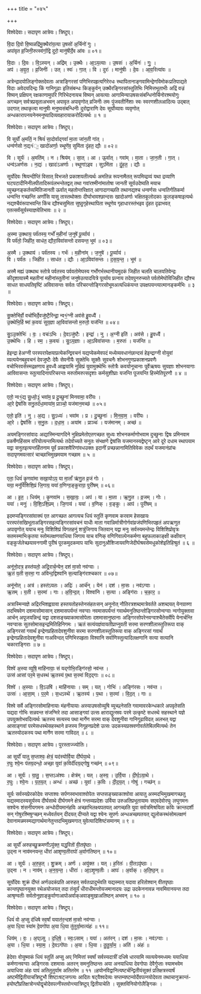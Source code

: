 +++
title = "०४५"

+++


विश्वेदेवाः। सदापृण आत्रेयः। त्रिष्टुप्।

वि॒दा दि॒वो वि॒ष्यन्नद्रि॑मु॒क्थैरा॑य॒त्या उ॒षसो॑ अ॒र्चिनो॑ गुः ।  
अपा॑वृत व्र॒जिनी॒रुत्स्व॑र्गा॒द्वि दुरो॒ मानु॑षीर्दे॒व आ॑वः ॥ ०१॥

वि॒दाः । दि॒वः । वि॒ऽस्यन् । अद्रि॑म् । उ॒क्थैः । आ॒ऽय॒त्याः । उ॒षसः॑ । अ॒र्चिनः॑ । गुः॒ ।  
अप॑ । अ॒वृ॒त॒ । व्र॒जिनीः॑ । उत् । स्वः॑ । गा॒त् । वि । दुरः॑ । मानु॑षीः । दे॒वः । आ॒व॒रित्या॑वः ॥

अत्रेन्द्रादयोलिङ्गोक्तदेवताः अत्राङ्गिरसां पणिभिरपहृत्यगिरेरधः स्थापितानाङ्गवामिन्द्रेणविमोकःप्रतिपाद्यते विदाः अवेदयदिन्द्रः किं गानिगूढाः इतिसंबन्धः किङ्कुर्वन् उक्थैरङ्गिरसांस्तुतिभिः निमित्तभूताभीः अद्रिं वज्रं विष्यन् प्रक्षिपन् रक्षकाणामुपरि गिरिभेदनायच विष्यन् आयत्याः आगामिन्याउषसःसंबन्धिनोर्चिनोरश्मयोगुः अगच्छन् सर्वत्रप्रसृताअभवन् अपावृत अपावृणोत् व्रजिनीः तमः पुंजवतीर्निशाः स्वः स्वरणशीलआदित्यः उद्बात् उदगात् तथाकृत्वा मानुषीः मनुष्यसंबन्धिनीः दुरोद्वाराणि देवः सूर्योव्यावः व्यवृणोत् अन्धकारापनयनेनमनुष्यादिव्यवहारायाकरोदित्यर्थः ॥ १ ॥

विश्वेदेवाः। सदापृण आत्रेयः। त्रिष्टुप्।

वि सूर्यो॑ अ॒मतिं॒ न श्रियं॑ सा॒दोर्वाद्गवां॑ मा॒ता जा॑न॒ती गा॑त् ।  
धन्व॑र्णसो न॒द्य१॑ः॒ खादो॑अर्णाः॒ स्थूणे॑व॒ सुमि॑ता दृंहत॒ द्यौः ॥ ०२॥

वि । सूर्यः॑ । अ॒मति॑म् । न । श्रिय॑म् । सा॒त् । आ । ऊ॒र्वात् । गवा॑म् । मा॒ता । जा॒न॒ती । गा॒त् ।  
धन्व॑ऽअर्णसः । न॒द्यः॑ । खादः॑ऽअर्णाः । स्थूणा॑ऽइव । सुऽमि॑ता । दृं॒ह॒त॒ । द्यौः ॥

सूर्योदेवः श्रियन्दीप्तिं विसात् विभजते प्रकाशयतीत्यर्थः अमतिन्न रूपनामैतत् रूपमिव्द्रव्यं यथा द्रव्याणि घटपटादीनिनीलपीतादिरूपंलभन्तेतद्वत् तथा गवांरश्मीनांमातोषा जानती सूर्यउदेष्यति मयाच व्युच्छनङ्कर्तव्यमितिजानती ऊर्वात् महतोन्तरिक्षात् आगादागच्छति तथानद्यश्च धन्वर्णसः धन्वतिर्गतिकर्मा धन्वन्ति गच्छन्ति अर्णांसि यासु तास्तथोक्ताः दीर्घाभावश्छान्दसः खादोअर्णाः भक्षितकूलोदकाः कूलङ्कषाइत्यर्थः नद्यश्चैवंरूपाभवन्ति किंच द्यौश्चसुमिता सुष्ठुगृहेस्थापिता स्थूणेव गृहाधारस्तंभइव दृंहत दृढाभवत् एतत्सर्वंसूर्यस्याज्ञयेतिभावः ॥ २ ॥

विश्वेदेवाः। सदापृण आत्रेयः। त्रिष्टुप्।

अ॒स्मा उ॒क्थाय॒ पर्व॑तस्य॒ गर्भो॑ म॒हीनां॑ ज॒नुषे॑ पू॒र्व्याय॑ ।  
वि पर्व॑तो॒ जिही॑त॒ साध॑त॒ द्यौरा॒विवा॑सन्तो दसयन्त॒ भूम॑ ॥ ०३॥

अ॒स्मै । उ॒क्थाय॑ । पर्व॑तस्य । गर्भः॑ । म॒हीना॑म् । ज॒नुषे॑ । पू॒र्व्याय॑ ।  
वि । पर्व॑तः । जिही॑त । साध॑त । द्यौः । आ॒ऽविवा॑सन्तः । द॒स॒य॒न्त॒ । भूम॑ ॥

अस्मै मह्यं उक्थाथ स्तोत्रे पर्वतस्य पर्ववतोमेघस्य गर्भोगर्भस्थानीयमुदकं जिहीत चलति चालयतिवेन्द्रः कीदृशायास्मै महतीनां महीनांस्तुतीनां जनुषेउत्पादयित्रे पूर्व्याय प्रत्नाय तदेवपुनरुच्यते पर्वतोमेघोविजिहीत द्यौश्च साधत साधयतिवृष्टिं अविवासन्तः सर्वतः परिचरन्तोङ्गिरसोभूमअत्यधिकंयन्त उपक्षपयन्त्यात्मानङ्कर्मभिः ॥ ३ ॥

विश्वेदेवाः। सदापृण आत्रेयः। त्रिष्टुप्।

सू॒क्तेभि॑र्वो॒ वचो॑भिर्दे॒वजु॑ष्टै॒रिन्द्रा॒ न्व१॒॑ग्नी अव॑से हु॒वध्यै॑ ।  
उ॒क्थेभि॒र्हि ष्मा॑ क॒वयः॑ सुय॒ज्ञा आ॒विवा॑सन्तो म॒रुतो॒ यज॑न्ति ॥ ०४॥

सु॒ऽउ॒क्तेभिः॑ । वः॒ । वचः॑ऽभिः । दे॒वऽजु॑ष्टैः । इन्द्रा॑ । नु । अ॒ग्नी इति॑ । अव॑से । हु॒वध्यै॑ ।  
उ॒क्थेभिः । हि । स्म॒ । क॒वयः॑ । सु॒ऽय॒ज्ञाः । आ॒ऽविवा॑सन्तः । म॒रुतः॑ । यज॑न्ति ॥

हेइन्द्रा हेअग्नी परस्परापेक्षयाप्रत्येकन्द्विवचनं यद्यप्येकमेवपदं मध्येव्यवधानंछान्दसं हेइन्द्राग्नी वोयुवां व्यत्ययेनबहुवचनं देवजुष्टैः देवैः सेवनीयैः सूक्तेभिः सूक्तैः सुवचनैः शोभनगुणप्रकाशनप्रवणैः वचोभिरवसेस्मद्रक्षणाय हुवध्यै आह्वयामि नुक्षिप्रं युवामुक्थेभिः स्तोत्रैः कवयोनूचानाः पूर्वेऋषयः सुयज्ञाः शोभनयागाः आविवासन्तः स्तुत्यादिनापरिचरन्तः मरुतोमरुत्सदृशाः कर्मसुशीघ्राः यजन्ति पूजयन्ति हिस्मेतिपूरणौ ॥ ४ ॥

विश्वेदेवाः। सदापृण आत्रेयः। त्रिष्टुप्।

एतो॒ न्व१॒॑द्य सु॒ध्यो॒३॒॑ भवा॑म॒ प्र दु॒च्छुना॑ मिनवामा॒ वरी॑यः ।  
आ॒रे द्वेषां॑सि सनु॒तर्द॑धा॒माया॑म॒ प्राञ्चो॒ यज॑मान॒मच्छ॑ ॥ ०५॥

एतो॒ इति॑ । नु । अ॒द्य । सु॒ऽध्यः॑ । भवा॑म । प्र । दु॒च्छुनाः॑ । मि॒न॒वा॒म॒ । वरी॑यः ।  
आ॒रे । द्वेषां॑सि । स॒नु॒तः । द॒धा॒म॒ । अया॑म । प्राञ्चः॑ । यज॑मानम् । अच्छ॑ ॥

अयमङ्गिरसांवादः अद्यास्मिन्यागदिने नुक्षिप्रमेतोएतगच्छत सुध्यः शोभनकर्माणोभवाम दुच्छुनाः द्विषः प्रमिनवाम प्रकर्षेणहिंसाम वरियोत्यन्तमित्यर्थः तदेवोच्यते सनुतः संभक्षणे द्वेषांसि यजमानस्यद्वेष्टृन् आरे दूरे दधाम स्थापयाम यद्वा सनुतइत्यन्तर्हितनाम पूर्वं प्रकाशवैरिणांवधउक्तः इदानीं प्रच्छन्नानामितिविवेकः तदर्थं यजमानंप्रांचः सदापृणमवत्सारं चाच्छाभिमुखमयाम गच्छाम ॥ ५ ॥

विश्वेदेवाः। सदापृण आत्रेयः। त्रिष्टुप्।

एता॒ धियं॑ कृ॒णवा॑मा सखा॒योऽप॒ या मा॒ताँ ऋ॑णु॒त व्र॒जं गोः ।  
यया॒ मनु॑र्विशिशि॒प्रं जि॒गाय॒ यया॑ व॒णिग्व॒ङ्कुरापा॒ पुरी॑षम् ॥ ०६॥

आ । इ॒त॒ । धिय॑म् । कृ॒णवा॑म । स॒खा॒यः॒ । अप॑ । या । मा॒ता । ऋ॒णु॒त । व्र॒जम् । गोः ।  
यया॑ । मनुः॑ । वि॒शि॒ऽशि॒प्रम् । जि॒गाय॑ । यया॑ । व॒णिक् । व॒ङ्कुः । आप॑ । पुरी॑षम् ॥

इदमप्यङ्गिरसांवाक्यं एत आगच्छत आगत्यच धियं स्तुतिं कृणवाम करवाम हेसखायः परस्परंसखिभूताअङ्गिरसइत्यङ्गिरसांवचनं याधीः माता गवान्निर्मात्रीगोर्गवांव्रजंपणिभिरपहृतं अपऋणुत अपावृणोत् ययाच मनुः विशिशिप्रं विगतहनुं शत्रुंजिगाय जितवान् यद्वा मनुः सर्वस्यमन्तेन्द्रः विशिशिप्रोवृत्रः सतमस्माभिःकृतया स्तोमलक्षणयाधिया जिगाय याच वणिक् वणिगिवाल्पेनकर्मणा बहुफलाकाङ्क्षी कक्षीवान् वङ्कुर्जलेच्छयावनगामी पुरीषं पूरकमुदकमाप याभिः सुदानुऔशिजायवणिजेदीर्घश्रवसेमधुकोशेइतिहिश्रुतं ॥ ६ ॥

विश्वेदेवाः। सदापृण आत्रेयः। त्रिष्टुप्।

अनू॑नो॒दत्र॒ हस्त॑यतो॒ अद्रि॒रार्च॒न्येन॒ दश॑ मा॒सो नव॑ग्वाः ।  
ऋ॒तं य॒ती स॒रमा॒ गा अ॑विन्द॒द्विश्वा॑नि स॒त्याङ्गि॑राश्चकार ॥ ०७॥

अनू॑नोत् । अत्र॑ । हस्त॑ऽयतः । अद्रिः॑ । आर्च॑न् । येन॑ । दश॑ । मा॒सः । नव॑ऽग्वाः ।  
ऋ॒तम् । य॒ती । स॒रमा॑ । गाः । अ॒वि॒न्द॒त् । विश्वा॑नि । स॒त्या । अङ्गि॑राः । च॒का॒र॒ ॥

अत्रास्मिन्यज्ञे अद्रिरभिशह्वग्रावा हस्तयतोहस्तेनसंहतःसन् अनूनोत् नौतिरत्रशब्दमात्रेवर्तते अशब्दयत् येनग्राव्णा तदभिषवेण दशमासोमासान् दशमासपर्यन्तं नवग्वाः नवमासपर्यन्तं गवार्थमनुतिष्ठन्तोङ्गिरसोन्वग्वाः न्वगोयुक्तावा आर्चन् अपूजयन्निन्द्रं यद्वा दशसङ्ख्याकामासोपेताः दशमासानुष्ठानाः अङ्गिरसोपरेनवग्वाश्चैतेसर्वेपि येनार्चन्ति नवग्वासः सुतसोमासइन्द्रमितिहिनिगमः । ऋतं सत्यंयज्ञंवायतीप्राप्नुवती सरमा सरणशीलास्तुतिरूपा वाक् अङ्गिरसां गवार्थं इन्द्रेणप्रहितादेवशुनीवा सरमा सरणशीलास्तुतिरूपा वाक् अङ्गिरसां गवार्थं इन्द्रेणप्रहितादेवशुनीवा गाअविन्दत् पणिभिरपहृताः विश्वानि सर्वाणिस्तुत्यादिलक्षणानि सत्या सत्यानि चकाराङ्गिराः ॥ ७ ॥

विश्वेदेवाः। सदापृण आत्रेयः। त्रिष्टुप्।

विश्वे॑ अ॒स्या व्युषि॒ माहि॑नायाः॒ सं यद्गोभि॒रङ्गि॑रसो॒ नव॑न्त ।  
उत्स॑ आसां पर॒मे स॒धस्थ॑ ऋ॒तस्य॑ प॒था स॒रमा॑ विद॒द्गाः ॥ ०८॥

विश्वे॑ । अ॒स्याः । वि॒ऽउषि॑ । माहि॑नायाः । सम् । यत् । गोभिः॑ । अङ्गि॑रसः । नव॑न्त ।  
उत्सः॑ । आ॒सा॒म् । प॒र॒मे । स॒धऽस्थे॑ । ऋ॒तस्य॑ । प॒था । स॒रमा॑ । वि॒द॒त् । गाः ॥

विश्वे सर्वे अङ्गिरसोमाहिनायाः मंहनीयायाः अस्याउषसोव्युषि व्युच्छ्नेसति गवामावरकेन्धकारे अपवृतेसति यद्यदा गोभिः सन्नवन्त संजग्मिरे तदा आसाङ्गवां उत्सः क्षाराद्युत्स्रवः परमे उत्कृष्टे सधस्थे सहस्थाने यज्ञे उपयुक्तोभवदित्यर्थः ऋतस्य सत्यस्य पथा मार्गेण सरमा वाक् देवशुनीवा गानिगूढाविदत् अलभत् यद्वा आसाङ्गवां परमेसधस्थेसहस्थाने व्रजस्य निगूहनप्रदेशे उत्सः उदकस्यप्रस्रवणोवर्ततेबिलमित्यर्थः तेन ऋतस्योदकस्य पथा मार्गेण सरमा गाविदत् ॥ ८ ॥

विश्वेदेवाः। सदापृण आत्रेयः। पुरस्ताज्ज्योतिः।

आ सूर्यो॑ यातु स॒प्ताश्वः॒ क्षेत्रं॒ यद॑स्योर्वि॒या दी॑र्घया॒थे ।  
र॒घुः श्ये॒नः प॑तय॒दन्धो॒ अच्छा॒ युवा॑ क॒विर्दी॑दय॒द्गोषु॒ गच्छ॑न् ॥ ०९॥

आ । सूर्यः॑ । या॒तु॒ । स॒प्तऽअ॑श्वः । क्षेत्र॑म् । यत् । अ॒स्य॒ । उ॒र्वि॒या । दी॒र्घ॒ऽया॒थे ।  
र॒घुः । श्ये॒नः । प॒त॒य॒त् । अन्धः॑ । अच्छ॑ । युवा॑ । क॒विः । दी॒द॒य॒त् । गोषु॑ । गच्छ॑न् ॥

सूर्यः सर्वस्यप्रेरकोदेवः सप्ताश्वः सर्पणस्वभावाश्वोपेतः सप्तसङ्ख्याकाश्वोवा आयातु अस्मदभिमुखमागच्छतु यद्यस्मादस्यसूर्यस्य दीर्घसाथे दीर्घगमने क्षेत्रं गन्तव्यप्रदेशः उर्विया उरुअतिप्रभूतायामः सएवदेवोरघुः लघुगमनः सश्येनः शंसनीयगमनः अन्धोदीयमानंहविः अच्छाभिलक्ष्यपतयत् आगच्छति युवा सर्वत्रमिश्रयिता कविः क्रान्तदर्शी सन् गोषुरश्मिषुग्च्छन् मध्येवर्तयन् दीदयत् दीप्यते यद्वा श्येनः सुपर्णः अन्धअच्छपतयत् द्युलोकस्थंसोमलक्षणं देवानामन्नमस्मद्यागार्थमानेतुन्तदभिमुखमगात् युवेत्यादिशिष्टंसमानम् ॥ ९ ॥

विश्वेदेवाः। सदापृण आत्रेयः। त्रिष्टुप्।

आ सूर्यो॑ अरुहच्छु॒क्रमर्णोऽयु॑क्त॒ यद्ध॒रितो॑ वी॒तपृ॑ष्ठाः ।  
उ॒द्ना न नाव॑मनयन्त॒ धीरा॑ आशृण्व॒तीरापो॑ अ॒र्वाग॑तिष्ठन् ॥ १०॥

आ । सूर्यः॑ । अ॒रु॒ह॒त् । शु॒क्रम् । अर्णः॑ । अयु॑क्त । यत् । ह॒रितः॑ । वी॒तऽपृ॑ष्ठाः ।  
उ॒द्ना । न । नाव॑म् । अ॒न॒य॒न्त॒ । धीराः॑ । आ॒ऽशृ॒ण्व॒तीः । आपः॑ । अ॒र्वाक् । अ॒ति॒ष्ठ॒न् ॥

सूर्योदेवः शुक्रं दीप्तं अर्णउदकंप्रति आरुहत् सर्वतःप्रादुर्भवति यद्यस्मात् यदावा हरितोश्वान् वीतपृष्ठाः कान्तपृष्ठानयुक्त रथेअयोजयत् तदा तंसूर्यं धीराधीमन्तोयजमानादयः उद्रा उदकेननावन्न नावमिवानयन्त तदा आश्रृण्वतीः सर्वतोनुज्ञाङ्कुर्वाणाआपोअर्वाक्अवाङ्मुखाअतिष्ठन् अभवन् ॥ १० ॥

विश्वेदेवाः। सदापृण आत्रेयः। त्रिष्टुप्।

धियं॑ वो अ॒प्सु द॑धिषे स्व॒र्षां ययात॑र॒न्दश॑ मा॒सो नव॑ग्वाः ।  
अ॒या धि॒या स्या॑म दे॒वगो॑पा अ॒या धि॒या तु॑तुर्या॒मात्यंहः॑ ॥ ११॥

धिय॑म् । वः॒ । अ॒प्ऽसु । द॒धि॒षे॒ । स्वः॒ऽसाम् । यया॑ । अत॑रन् । दश॑ । मा॒सः । नव॑ऽग्वाः ।  
अ॒या । धि॒या । स्या॒म॒ । दे॒वऽगो॑पाः । अ॒या । धि॒या । तु॒तु॒र्या॒म॒ । अति॑ । अंहः॑ ॥

हेदेवाः वोयुष्माकं धियं स्तुतिं अप्सु अप् निमित्तां स्वर्षां सर्वस्यदात्रीं दधिषे धारयामि व्यत्ययेनमध्यमः ययाधिया कर्मणानवग्वाः अङ्गिरसः दशमासः अतरन् समनुतिष्ठन्तः अया अनयाधिया देवगोपाः देवैर्गुप्ताः स्यामभवेम अयाधिया अंहः पापं अतितुतुर्याम अतितरेम ॥ ११ ॥हयोनविद्वानित्यष्टर्चन्द्वितीयंसूक्तं प्रतिक्षत्रस्यार्षं अष्टमीद्वितीयाचत्रिष्टुभौ शिष्टाःषट्जगत्यः आदितः षट्वैश्वदेव्यः सप्तम्यष्टम्योर्देवपत्नयोदेवता तथाचानुक्रान्तं-हयोष्टौप्रतिक्षत्रोन्त्योद्वृचोदेवपत्नीस्तवोन्त्यात्रिष्टुप् द्वितीयाचेति । सूक्तविनियोगोलैङ्गिकः ।